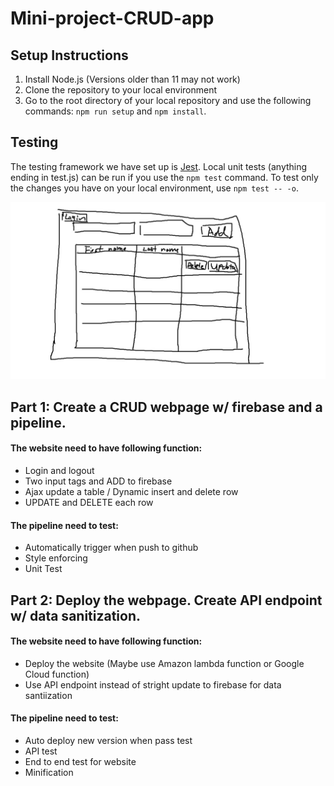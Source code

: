 # Mini-project-CRUD-app

## Setup Instructions
1. Install Node.js (Versions older than 11 may not work) 
2. Clone the repository to your local environment
3. Go to the root directory of your local repository and use the following commands: `npm run setup` and `npm install`.

## Testing
The testing framework we have set up is [Jest](https://jestjs.io/docs/en/api). Local unit tests (anything ending in test.js) can be run if you use the `npm test` command. To test only the changes you have on your local environment, use `npm test -- -o`.

![webpage view](/readme.img/basic_view.jpg)

## Part 1: Create a CRUD webpage w/ firebase and a pipeline.

#### The website need to have following function:
  - Login and logout
  - Two input tags and ADD to firebase
  - Ajax update a table / Dynamic insert and delete row
  - UPDATE and DELETE each row

#### The pipeline need to test:
  - Automatically trigger when push to github
  - Style enforcing
  - Unit Test

## Part 2: Deploy the webpage. Create API endpoint w/ data sanitization.

#### The website need to have following function:
  - Deploy the website (Maybe use Amazon lambda function or Google Cloud function)
  - Use API endpoint instead of stright update to firebase for data santiization 

#### The pipeline need to test:
 - Auto deploy new version when pass test
 - API test
 - End to end test for website
 - Minification
